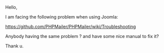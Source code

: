 Hello,

I am facing the following problem when using Joomla:

https://github.com/PHPMailer/PHPMailer/wiki/Troubleshooting

Anybody having the same problem ? and have some nice manual to fix it?

Thank u.